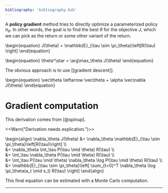 ```yaml
---
bibliography: 'bibliography.bib'
---
```


A **policy gradient** method tries to directly optimize a parameterized policy $\pi_\theta$. In other words, the goal is to find the best $\theta$ for the objective $J$, which we can pick as the return or some other variant of the return.

\begin{equation}
J(\theta) = \mathbb{E}\_{\tau \sim \pi_\theta}\left[R(\tau) \right]
\end{equation}

\begin{equation}
\theta^\star = \arg\max_\theta J(\theta)
\end{equation}

The obvious approach is to use [[gradient descent]].

\begin{equation}
\vec\theta \leftarrow \vec\theta + \alpha \vec\nabla J(\theta)
\end{equation}


# Gradient computation

This derivation comes from [@spinup].

<<Warn("Derivation needs explication.")>>

\begin{align}
\nabla_\theta J(\theta) &= \nabla_\theta \mathbb{E}\_{\tau \sim \pi_\theta}\left[R(\tau)\right] \\\\\
&= \nabla_\theta \int_\tau P(\tau \mid \theta) R(\tau) \\\\\
&= \int_\tau \nabla_\theta P(\tau \mid \theta) R(\tau) \\\\\
&= \int_\tau P(\tau \mid \theta) \nabla_\theta \log P(\tau \mid \theta) R(\tau) \\\\\
&= \mathbb{E}\_{\tau \sim \pi_\theta}\left[ \sum_{t=0}^T \nabla_\theta \log \pi_\theta(a_t \mid s_t) R(\tau) \right]
\end{align}

This final equation can be estimated with a Monte Carlo computation.

--- 
